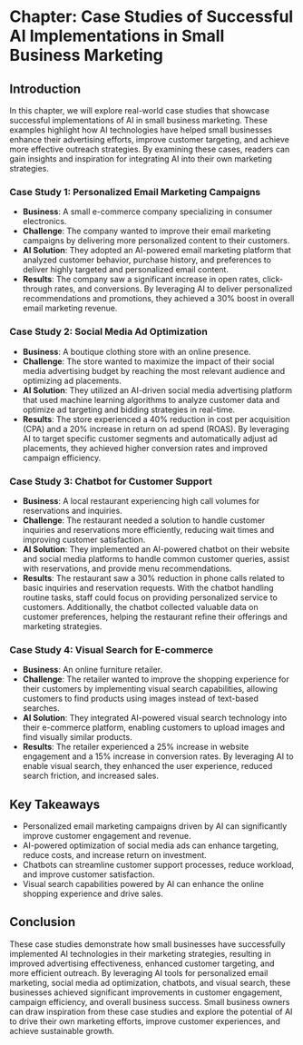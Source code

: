 Chapter: Case Studies of Successful AI Implementations in Small Business Marketing
==================================================================================

Introduction
------------

In this chapter, we will explore real-world case studies that showcase successful implementations of AI in small business marketing. These examples highlight how AI technologies have helped small businesses enhance their advertising efforts, improve customer targeting, and achieve more effective outreach strategies. By examining these cases, readers can gain insights and inspiration for integrating AI into their own marketing strategies.

### Case Study 1: Personalized Email Marketing Campaigns

* **Business**: A small e-commerce company specializing in consumer electronics.
* **Challenge**: The company wanted to improve their email marketing campaigns by delivering more personalized content to their customers.
* **AI Solution**: They adopted an AI-powered email marketing platform that analyzed customer behavior, purchase history, and preferences to deliver highly targeted and personalized email content.
* **Results**: The company saw a significant increase in open rates, click-through rates, and conversions. By leveraging AI to deliver personalized recommendations and promotions, they achieved a 30% boost in overall email marketing revenue.

### Case Study 2: Social Media Ad Optimization

* **Business**: A boutique clothing store with an online presence.
* **Challenge**: The store wanted to maximize the impact of their social media advertising budget by reaching the most relevant audience and optimizing ad placements.
* **AI Solution**: They utilized an AI-driven social media advertising platform that used machine learning algorithms to analyze customer data and optimize ad targeting and bidding strategies in real-time.
* **Results**: The store experienced a 40% reduction in cost per acquisition (CPA) and a 20% increase in return on ad spend (ROAS). By leveraging AI to target specific customer segments and automatically adjust ad placements, they achieved higher conversion rates and improved campaign efficiency.

### Case Study 3: Chatbot for Customer Support

* **Business**: A local restaurant experiencing high call volumes for reservations and inquiries.
* **Challenge**: The restaurant needed a solution to handle customer inquiries and reservations more efficiently, reducing wait times and improving customer satisfaction.
* **AI Solution**: They implemented an AI-powered chatbot on their website and social media platforms to handle common customer queries, assist with reservations, and provide menu recommendations.
* **Results**: The restaurant saw a 30% reduction in phone calls related to basic inquiries and reservation requests. With the chatbot handling routine tasks, staff could focus on providing personalized service to customers. Additionally, the chatbot collected valuable data on customer preferences, helping the restaurant refine their offerings and marketing strategies.

### Case Study 4: Visual Search for E-commerce

* **Business**: An online furniture retailer.
* **Challenge**: The retailer wanted to improve the shopping experience for their customers by implementing visual search capabilities, allowing customers to find products using images instead of text-based searches.
* **AI Solution**: They integrated AI-powered visual search technology into their e-commerce platform, enabling customers to upload images and find visually similar products.
* **Results**: The retailer experienced a 25% increase in website engagement and a 15% increase in conversion rates. By leveraging AI to enable visual search, they enhanced the user experience, reduced search friction, and increased sales.

Key Takeaways
-------------

* Personalized email marketing campaigns driven by AI can significantly improve customer engagement and revenue.
* AI-powered optimization of social media ads can enhance targeting, reduce costs, and increase return on investment.
* Chatbots can streamline customer support processes, reduce workload, and improve customer satisfaction.
* Visual search capabilities powered by AI can enhance the online shopping experience and drive sales.

Conclusion
----------

These case studies demonstrate how small businesses have successfully implemented AI technologies in their marketing strategies, resulting in improved advertising effectiveness, enhanced customer targeting, and more efficient outreach. By leveraging AI tools for personalized email marketing, social media ad optimization, chatbots, and visual search, these businesses achieved significant improvements in customer engagement, campaign efficiency, and overall business success. Small business owners can draw inspiration from these case studies and explore the potential of AI to drive their own marketing efforts, improve customer experiences, and achieve sustainable growth.
